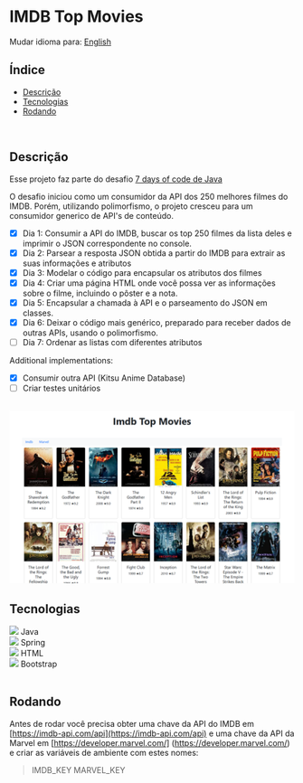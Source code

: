# IMDB Top Movies

Mudar idioma para: [English](./README.md)

## Índice

* [Descrição](#descrição)
* [Tecnologias](#tecnologias)
* [Rodando](#rodando)

<br>

## Descrição

Esse projeto faz parte do desafio [7 days of code de Java](https://7daysofcode.io/matricula/java)

O desafio iniciou como um consumidor da API dos 250 melhores filmes do IMDB. Porém, utilizando polimorfismo, o projeto cresceu para um consumidor generico de API's de conteúdo.

- [x] Dia 1: Consumir a API do IMDB, buscar os top 250 filmes da lista deles e imprimir o JSON correspondente no console.
- [x] Dia 2: Parsear a resposta JSON obtida a partir do IMDB para extrair as suas informações e atributos
- [x] Dia 3: Modelar o código para encapsular os atributos dos filmes
- [x] Dia 4: Criar uma página HTML onde você possa ver as informações sobre o filme, incluindo o pôster e a nota.
- [x] Dia 5: Encapsular a chamada à API e o parseamento do JSON em classes.
- [x] Dia 6: Deixar o código mais genérico, preparado para receber dados de outras APIs, usando o polimorfismo.
- [ ] Dia 7: Ordenar as listas com diferentes atributos

Additional implementations: 

- [x] Consumir outra API (Kitsu Anime Database)
- [ ] Criar testes unitários

<br/>
<img src="./readme-assets/demo.png" alt="">
<br/>

## Tecnologias

            
<div>
  <img src="https://cdn.jsdelivr.net/gh/devicons/devicon/icons/java/java-original.svg" width=30px/>
  Java
</div>

<div>
  <img src="https://cdn.jsdelivr.net/gh/devicons/devicon/icons/spring/spring-original.svg" width=30px/>
  Spring
</div>

<div>
  <img src="https://cdn.jsdelivr.net/gh/devicons/devicon/icons/html5/html5-original.svg" width=30px/>    
  HTML
</div>

<div>
  <img src="https://cdn.jsdelivr.net/gh/devicons/devicon/icons/bootstrap/bootstrap-original.svg" width=30px/>
  Bootstrap
</div>

<br/>

## Rodando

Antes de rodar você precisa obter uma chave da API do IMDB em [https://imdb-api.com/api](https://imdb-api.com/api) e uma chave da API da Marvel em [https://developer.marvel.com/] (https://developer.marvel.com/) e criar as variáveis de ambiente com estes nomes:

> IMDB_KEY
> MARVEL_KEY